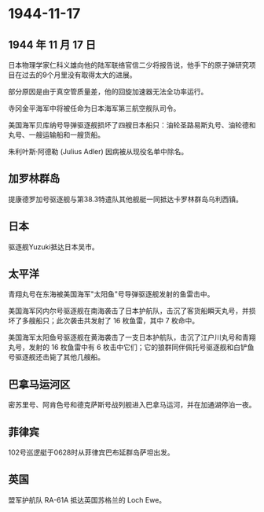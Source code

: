 # 1944-11-17

## 1944 年 11 月 17 日

日本物理学家仁科义雄向他的陆军联络官信二少将报告说，他手下的原子弹研究项目在过去的9个月里没有取得太大的进展。

部分原因是由于真空管质量差，他的回旋加速器无法全功率运行。

寺冈金平海军中将被任命为日本海军第三航空舰队司令。

美国海军贝库纳号导弹驱逐舰损坏了四艘日本船只：油轮圣路易斯丸号、油轮德和丸号、一艘运输船和一艘货船。

朱利叶斯·阿德勒 (Julius Adler) 因病被从现役名单中除名。

## 加罗林群岛

提康德罗加号驱逐舰与第38.3特遣队其他舰艇一同抵达卡罗林群岛乌利西镇。

## 日本

驱逐舰Yuzuki抵达日本吴市。

## 太平洋

青翔丸号在东海被美国海军"太阳鱼"号导弹驱逐舰发射的鱼雷击中。

美国海军冈内尔号驱逐舰在南海袭击了日本护航队，击沉了客货船瞬天丸号，并损坏了多艘船只；此次袭击共发射了
16 枚鱼雷，其中 7 枚命中。

美国海军太阳鱼号驱逐舰在黄海袭击了一支日本护航队，击沉了江户川丸号和青翔丸号，发射的
16 枚鱼雷中有 6
枚击中它们；它的狼群同伴佩托号驱逐舰和白铲鱼号驱逐舰还击毙了其他几艘船。

## 巴拿马运河区

密苏里号、阿肯色号和德克萨斯号战列舰进入巴拿马运河，并在加通湖停泊一夜。

## 菲律宾

102号巡逻艇于0628时从菲律宾巴布延群岛萨坦出发。

## 英国

盟军护航队 RA-61A 抵达英国苏格兰的 Loch Ewe。

